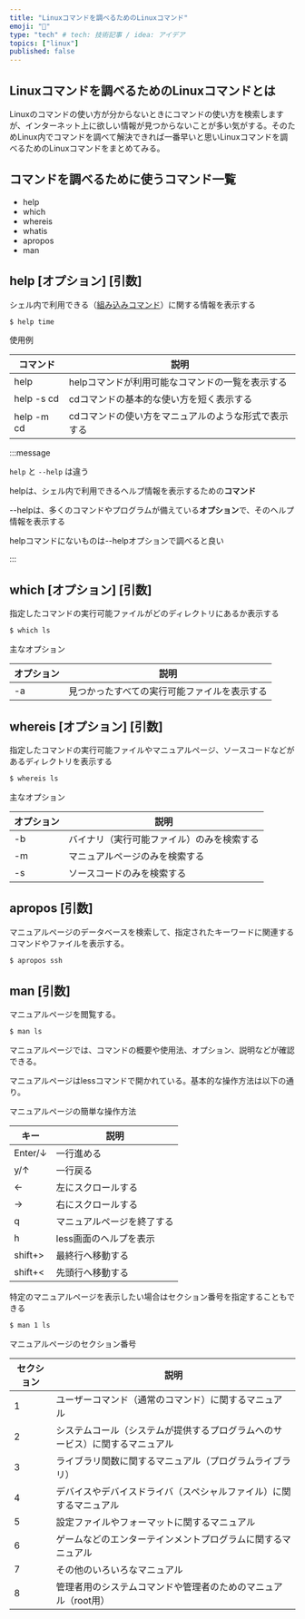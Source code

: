 ```yaml
---
title: "Linuxコマンドを調べるためのLinuxコマンド"
emoji: "📘"
type: "tech" # tech: 技術記事 / idea: アイデア
topics: ["linux"]
published: false
---
```

## Linuxコマンドを調べるためのLinuxコマンドとは

Linuxのコマンドの使い方が分からないときにコマンドの使い方を検索しますが、インターネット上に欲しい情報が見つからないことが多い気がする。そのためLinux内でコマンドを調べて解決できれば一番早いと思いLinuxコマンドを調べるためのLinuxコマンドをまとめてみる。

## コマンドを調べるために使うコマンド一覧

- help
- which
- whereis
- whatis
- apropos
- man

## help [オプション] [引数]

シェル内で利用できる（[組み込みコマンド](https://wa3.i-3-i.info/word110949.html)）に関する情報を表示する

```bash
$ help time
```

使用例

| コマンド | 説明 |
| --- | --- |
| help | helpコマンドが利用可能なコマンドの一覧を表示する |
| help -s cd | cdコマンドの基本的な使い方を短く表示する |
| help -m cd | cdコマンドの使い方をマニュアルのような形式で表示する |

:::message

`help` と `--help` は違う

helpは、シェル内で利用できるヘルプ情報を表示するための**コマンド**

--helpは、多くのコマンドやプログラムが備えている**オプション**で、そのヘルプ情報を表示する

helpコマンドにないものは--helpオプションで調べると良い

:::

## which [オプション] [引数]

指定したコマンドの実行可能ファイルがどのディレクトリにあるか表示する

```bash
$ which ls
```

主なオプション

| オプション | 説明 |
| --- | --- |
| -a | 見つかったすべての実行可能ファイルを表示する |

<!-- Ubuntuでバージョンを表示(-v)、シンボリックリンクの場所を表示(-h)は確認できず -->

## whereis [オプション] [引数]

指定したコマンドの実行可能ファイルやマニュアルページ、ソースコードなどがあるディレクトリを表示する

```bash
$ whereis ls
```

主なオプション

| オプション | 説明 |
| --- | --- |
| -b | バイナリ（実行可能ファイル）のみを検索する |
| -m | マニュアルページのみを検索する |
| -s | ソースコードのみを検索する |

## apropos [引数]

マニュアルページのデータベースを検索して、指定されたキーワードに関連するコマンドやファイルを表示する。

```bash
$ apropos ssh
```

## man [引数]

マニュアルページを閲覧する。

```bash
$ man ls
```

マニュアルページでは、コマンドの概要や使用法、オプション、説明などが確認できる。

マニュアルページはlessコマンドで開かれている。基本的な操作方法は以下の通り。

マニュアルページの簡単な操作方法

| キー | 説明 |
| --- | --- |
| Enter/↓ | 一行進める |
| y/↑ | 一行戻る |
| ← | 左にスクロールする |
| → | 右にスクロールする |
| q | マニュアルページを終了する |
| h | less画面のヘルプを表示 |
| shift+> | 最終行へ移動する |
| shift+< | 先頭行へ移動する |

特定のマニュアルページを表示したい場合はセクション番号を指定することもできる

```bash
$ man 1 ls
```

マニュアルページのセクション番号

| セクション | 説明 |
| --- | --- |
| 1 | ユーザーコマンド（通常のコマンド）に関するマニュアル |
| 2 | システムコール（システムが提供するプログラムへのサービス）に関するマニュアル |
| 3 | ライブラリ関数に関するマニュアル（プログラムライブラリ） |
| 4 | デバイスやデバイスドライバ（スペシャルファイル）に関するマニュアル |
| 5 | 設定ファイルやフォーマットに関するマニュアル |
| 6 | ゲームなどのエンターテインメントプログラムに関するマニュアル |
| 7 | その他のいろいろなマニュアル |
| 8 | 管理者用のシステムコマンドや管理者のためのマニュアル（root用） |